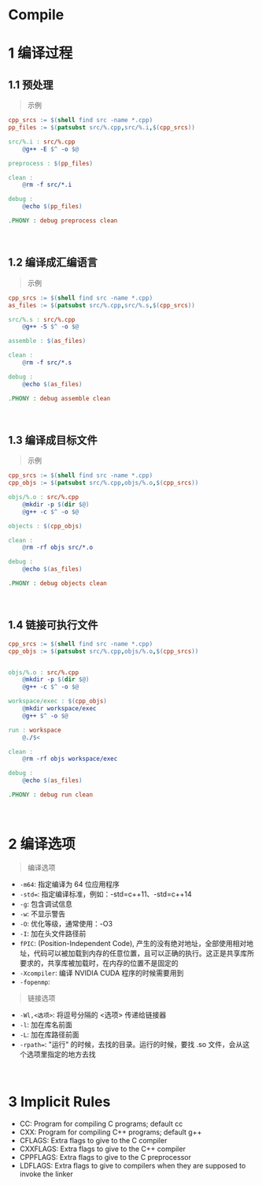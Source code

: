 &emsp;
# Compile

# 1 编译过程
## 1.1 预处理

>示例
```makefile
cpp_srcs := $(shell find src -name *.cpp)
pp_files := $(patsubst src/%.cpp,src/%.i,$(cpp_srcs))

src/%.i : src/%.cpp
	@g++ -E $^ -o $@

preprocess : $(pp_files)

clean :
	@rm -f src/*.i

debug :
	@echo $(pp_files)

.PHONY : debug preprocess clean
```

&emsp;
## 1.2 编译成汇编语言
>示例
```makefile
cpp_srcs := $(shell find src -name *.cpp)
as_files := $(patsubst src/%.cpp,src/%.s,$(cpp_srcs))

src/%.s : src/%.cpp
	@g++ -S $^ -o $@

assemble : $(as_files)

clean :
	@rm -f src/*.s

debug :
	@echo $(as_files)

.PHONY : debug assemble clean
```

&emsp;
## 1.3 编译成目标文件
>示例
```makefile
cpp_srcs := $(shell find src -name *.cpp)
cpp_objs := $(patsubst src/%.cpp,objs/%.o,$(cpp_srcs))

objs/%.o : src/%.cpp
	@mkdir -p $(dir $@)
	@g++ -c $^ -o $@

objects : $(cpp_objs)

clean :
	@rm -rf objs src/*.o

debug :
	@echo $(as_files)

.PHONY : debug objects clean
```

&emsp;
## 1.4 链接可执行文件
```makefile
cpp_srcs := $(shell find src -name *.cpp)
cpp_objs := $(patsubst src/%.cpp,objs/%.o,$(cpp_srcs))


objs/%.o : src/%.cpp
	@mkdir -p $(dir $@)
	@g++ -c $^ -o $@

workspace/exec : $(cpp_objs)
	@mkdir workspace/exec
	@g++ $^ -o $@

run : workspace
	@./$<

clean :
	@rm -rf objs workspace/exec

debug :
	@echo $(as_files)

.PHONY : debug run clean
```

&emsp;
# 2 编译选项
>编译选项
- `-m64`: 指定编译为 64 位应用程序
- `-std=`: 指定编译标准，例如：-std=c++11、-std=c++14
- `-g`: 包含调试信息
- `-w`: 不显示警告
- `-O`: 优化等级，通常使用：-O3
- `-I`: 加在头文件路径前
- `fPIC`: (Position-Independent Code), 产生的没有绝对地址，全部使用相对地址，代码可以被加载到内存的任意位置，且可以正确的执行。这正是共享库所要求的，共享库被加载时，在内存的位置不是固定的
- `-Xcompiler`: 编译 NVIDIA CUDA 程序的时候需要用到
- `-fopenmp`: 

>链接选项
- `-Wl,<选项>`: 将逗号分隔的 <选项> 传递给链接器
- `-l`: 加在库名前面
- `-L`: 加在库路径前面
- `-rpath=`: "运行" 的时候，去找的目录。运行的时候，要找 .so 文件，会从这个选项里指定的地方去找



&emsp;
# 3 Implicit Rules
- CC: Program for compiling C programs; default cc
- CXX: Program for compiling C++ programs; default g++
- CFLAGS: Extra flags to give to the C compiler
- CXXFLAGS: Extra flags to give to the C++ compiler
- CPPFLAGS: Extra flags to give to the C preprocessor
- LDFLAGS: Extra flags to give to compilers when they are supposed to invoke the linker


